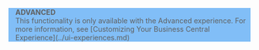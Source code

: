 <blockquote STYLE="background: #81BEF7;border-left:None"><b>ADVANCED</b><br />This functionality is only available with the Advanced experience. For more information, see [Customizing Your Business Central Experience](../ui-experiences.md) </blockquote>
